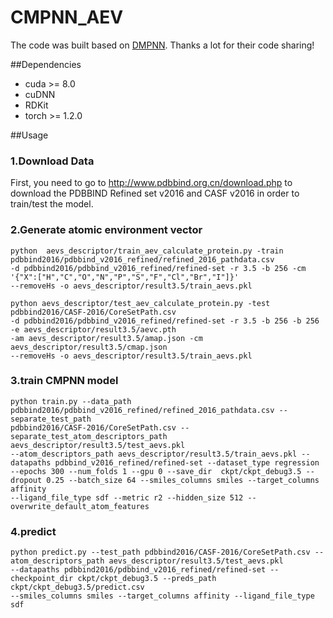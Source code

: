# CMPNN_AEV
The code was built based on [DMPNN](https://github.com/chemprop/chemprop). Thanks a lot for their code sharing!

##Dependencies
+ cuda >= 8.0
+ cuDNN
+ RDKit
+ torch >= 1.2.0

##Usage
### 1.Download Data
First, you need to go to http://www.pdbbind.org.cn/download.php to download the PDBBIND Refined set v2016 and CASF v2016 in order to train/test the model.
### 2.Generate atomic environment vector
```
python  aevs_descriptor/train_aev_calculate_protein.py -train pdbbind2016/pdbbind_v2016_refined/refined_2016_pathdata.csv 
-d pdbbind2016/pdbbind_v2016_refined/refined-set -r 3.5 -b 256 -cm '{"X":["H","C","O","N","P","S","F","Cl","Br","I"]}' 
--removeHs -o aevs_descriptor/result3.5/train_aevs.pkl 
```
```
python aevs_descriptor/test_aev_calculate_protein.py -test pdbbind2016/CASF-2016/CoreSetPath.csv  
-d pdbbind2016/pdbbind_v2016_refined/refined-set -r 3.5 -b 256 -b 256 -e aevs_descriptor/result3.5/aevc.pth
-am aevs_descriptor/result3.5/amap.json -cm aevs_descriptor/result3.5/cmap.json
--removeHs -o aevs_descriptor/result3.5/train_aevs.pkl 
```
### 3.train CMPNN model
```
python train.py --data_path pdbbind2016/pdbbind_v2016_refined/refined_2016_pathdata.csv --separate_test_path 
pdbbind2016/CASF-2016/CoreSetPath.csv --separate_test_atom_descriptors_path aevs_descriptor/result3.5/test_aevs.pkl 
--atom_descriptors_path aevs_descriptor/result3.5/train_aevs.pkl --datapaths pdbbind_v2016_refined/refined-set --dataset_type regression 
--epochs 300 --num_folds 1 --gpu 0 --save_dir  ckpt/ckpt_debug3.5 --dropout 0.25 --batch_size 64 --smiles_columns smiles --target_columns affinity 
--ligand_file_type sdf --metric r2 --hidden_size 512 --overwrite_default_atom_features
```
### 4.predict
```
python predict.py --test_path pdbbind2016/CASF-2016/CoreSetPath.csv --atom_descriptors_path aevs_descriptor/result3.5/test_aevs.pkl 
--datapaths pdbbind2016/pdbbind_v2016_refined/refined-set --checkpoint_dir ckpt/ckpt_debug3.5 --preds_path ckpt/ckpt_debug3.5/predict.csv 
--smiles_columns smiles --target_columns affinity --ligand_file_type sdf
```
